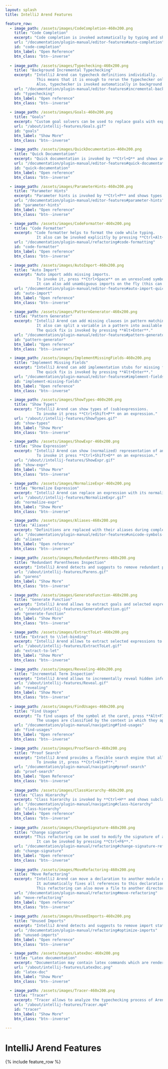 ```yaml
---
layout: splash
title: IntelliJ Arend Features

feature_row:
  - image_path: /assets/images/CodeCompletion-460x200.png
    title: "Code Completion"
    excerpt: "Code completion is invoked automatically by typing and shows all symbols available in the given context."
    url: "/documentation/plugin-manual/editor-features#auto-completion"
    id: "code-completion"
    btn_label: "Open Reference"
    btn_class: "btn--inverse"
    
  - image_path: /assets/images/Typechecking-460x200.png
    title: "Background Incremental Typechecking"
    excerpt: "IntelliJ Arend can typecheck definitions individially.
              This means that it is enough to rerun the typechecker only on the last modified definition and not the whole file.
              Also, typechecker is invoked automatically in background."
    url: "/documentation/plugin-manual/editor-features#incremental-background-type-checking"
    id: "typechecking"
    btn_label: "Open reference"
    btn_class: "btn--inverse"
    
  - image_path: /assets/images/Goals-460x200.png
    title: "Goals"
    excerpt: "Custom goal solvers can be used to replace goals with expressions."
    url: "/about/intellij-features/Goals.gif"
    id: "goals"
    btn_label: "Show More"
    btn_class: "btn--inverse"    

  - image_path: /assets/images/QuickDocumentation-460x200.png
    title: "Quick Documentation"
    excerpt: "Quick documentation is invoked by **Ctrl+Q** and shows available information for the symbol at the caret."
    url: "/documentation/plugin-manual/editor-features#quick-documentation"
    id: "quick-documentation"
    btn_label: "Open reference"
    btn_class: "btn--inverse"

  - image_path: /assets/images/ParameterHints-460x200.png
    title: "Parameter Hints"
    excerpt: "Parameter hints is invoked by **Ctrl+P** and shows types of parameters of the definition near the caret."
    url: "/documentation/plugin-manual/editor-features#parameter-hints"
    id: "parameter-hints"
    btn_label: "Open reference"
    btn_class: "btn--inverse"

  - image_path: /assets/images/CodeFormatter-460x200.png
    title: "Code Formatter"
    excerpt: "Code formatter helps to format the code while typing.
              It also can be invoked explicitly by pressing **Ctrl+Alt+F7** to format the whole file."
    url: "/documentation/plugin-manual/refactoring#code-formatting"
    id: "code-formatter"
    btn_label: "Open reference"
    btn_class: "btn--inverse"

  - image_path: /assets/images/AutoImport-460x200.png
    title: "Auto Import"
    excerpt: "Auto import adds missing imports.
              To invoke it, press **Ctrl+Space** on an unresolved symbol.
              It can also add unambiguous imports on the fly (this can be enabled in **Settings \\| Editor \\| General \\| Auto Import**)."
    url: "/documentation/plugin-manual/editor-features#auto-import-quick-fix"
    id: "auto-import"
    btn_label: "Open reference"
    btn_class: "btn--inverse"

  - image_path: /assets/images/PatternGenerator-460x200.png
    title: "Pattern Generator"
    excerpt: "IntelliJ Arend can add missing clauses in pattern matching.
              It also can split a variable in a pattern into available constructors.
              The quick fix is invoked by pressing **Alt+Enter**."
    url: "/documentation/plugin-manual/editor-features#pattern-generators"
    id: "pattern-generator"
    btn_label: "Open reference"
    btn_class: "btn--inverse"

  - image_path: /assets/images/ImplementMissingFields-460x200.png
    title: "Implement Missing Fields"
    excerpt: "IntelliJ Arend can add implementation stubs for missing fields.
              The quick fix is invoked by pressing **Alt+Enter**."
    url: "/documentation/plugin-manual/editor-features#implement-fields-quick-fix"
    id: "implement-missing-fields"
    btn_label: "Open reference"
    btn_class: "btn--inverse"

  - image_path: /assets/images/ShowTypes-460x200.png
    title: "Show Types"
    excerpt: "IntelliJ Arend can show types of (sub)expressions.
              To invoke it press **Ctrl+Shift+P** on an expression."
    url: "/about//intellij-features/ShowTypes.gif"
    id: "show-types"
    btn_label: "Show More"
    btn_class: "btn--inverse"

  - image_path: /assets/images/ShowExpr-460x200.png
    title: "Show Expression"
    excerpt: "IntelliJ Arend can show (normalized) representation of an arbitrary expression.
              To invoke it press **Ctrl+Shift+O** on an expression."
    url: "/about//intellij-features/ShowExpr.gif"
    id: "show-expr"
    btn_label: "Show More"
    btn_class: "btn--inverse"
   
  - image_path: /assets/images/NormalizeExpr-460x200.png
    title: "Normalize Expression"
    excerpt: "IntelliJ Arend can replace an expression with its normalized result."
    url: "/about//intellij-features/NormalizeExpr.gif"
    id: "normalize-expr"
    btn_label: "Show More"
    btn_class: "btn--inverse"

  - image_path: /assets/images/Aliases-460x200.png
    title: "Aliases"
    excerpt: "Definitions are replaced with their aliases during completion."
    url: "/documentation/plugin-manual/editor-features#unicode-symbols-and-aliases"
    id: "aliases"
    btn_label: "Open reference"
    btn_class: "btn--inverse"
  
  - image_path: /assets/images/RedundantParens-460x200.png
    title: "Redundant Parentheses Inspection"
    excerpt: "IntelliJ Arend detects and suggests to remove redundant parentheses."
    url: "/about/intellij-features/Parens.gif"
    id: "parens"
    btn_label: "Show More"
    btn_class: "btn--inverse"

  - image_path: /assets/images/GenerateFunction-460x200.png
    title: "Generate Function"
    excerpt: "IntelliJ Arend allows to extract goals and selected expressions to a separate function."
    url: "/about/intellij-features/GenerateFunction.gif"
    id: "generate-function"
    btn_label: "Show More"
    btn_class: "btn--inverse"

  - image_path: /assets/images/ExtractToLet-460x200.png
    title: "Extract to \\let-binding"
    excerpt: "IntelliJ Arend allows to extract selected expressions to a \\let-binding."
    url: "/about/intellij-features/ExtractToLet.gif"
    id: "extract-to-let"
    btn_label: "Show More"
    btn_class: "btn--inverse"

  - image_path: /assets/images/Revealing-460x200.png
    title: "Incremental Term Inspection"
    excerpt: "IntelliJ Arend allows to incrementally reveal hidden information about the term, which reduces visual noise."
    url: "/about/intellij-features/Reveal.gif"
    id: "revealing"
    btn_label: "Show More"
    btn_class: "btn--inverse"
    
  - image_path: /assets/images/FindUsages-460x200.png
    title: "Find Usages"
    excerpt: "To find usages of the symbol at the caret, press **Alt+F7**.
              The usages are classified by the context in which they appear."
    url: "/documentation/plugin-manual/navigating#find-usages"
    id: "find-usages"
    btn_label: "Open reference"
    btn_class: "btn--inverse"

  - image_path: /assets/images/ProofSearch-460x200.png
    title: "Proof Search"
    excerpt: "IntelliJ Arend provides a flexible search engine that allows to discover theorems by their signature.
              To invoke it, press **Ctrl+Alt+P**."
    url: "/documentation/plugin-manual/navigating#proof-search"
    id: "proof-search"
    btn_label: "Open Reference"
    btn_class: "btn--inverse"
    
  - image_path: /assets/images/ClassHierarchy-460x200.png
    title: "Class Hierarchy"
    excerpt: "Class hierarchy is invoked by **Ctrl+H** and shows subclasses and superclasses of the class at the caret."
    url: "/documentation/plugin-manual/navigating#class-hierarchy"
    id: "class-hierarchy"
    btn_label: "Open reference"
    btn_class: "btn--inverse"    
    
  - image_path: /assets/images/ChangeSignature-460x200.png
    title: "Change signature"
    excerpt: "This refactoring can be used to modify the signature of a definition by adding or deleting parameters and changing their explicitness and types.
              It can be invoked by pressing **Ctrl+F6**."
    url: "/documentation/plugin-manual/refactoring#change-signature-refactoring"
    id: "change-signature"
    btn_label: "Open reference"
    btn_class: "btn--inverse"
       
  - image_path: /assets/images/MoveRefactoring-460x200.png
    title: "Move Refactoring"
    excerpt: "IntelliJ Arend can move a declaration to another module or file.
              It automatically fixes all references to this declaration.
              This refactoring can also move a file to another directory."
    url: "/documentation/plugin-manual/refactoring#move-refactoring"
    id: "move-refactoring"
    btn_label: "Open reference"
    btn_class: "btn--inverse"
    
  - image_path: /assets/images/UnusedImports-460x200.png
    title: "Unused Imports"
    excerpt: "IntelliJ Arend detects and suggests to remove import statements that are not used in a module."
    url: "/documentation/plugin-manual/refactoring#optimize-imports"
    id: "unused-imports"
    btn_label: "Open reference"
    btn_class: "btn--inverse"    

  - image_path: /assets/images/LatexDoc-460x200.png
    title: "Latex documentation"
    excerpt: "Documentation may contain latex commands which are rendered in the documentation preview."
    url: "/about/intellij-features/LatexDoc.png"
    id: "latex-doc"
    btn_label: "Show More"
    btn_class: "btn--inverse"
    
  - image_path: /assets/images/Tracer-460x200.png
    title: "Tracer"
    excerpt: "Tracer allows to analyze the typechecking process of Arend terms step-by-step."
    url: "/about/intellij-features/Tracer.mp4"
    id: "tracer"
    btn_label: "Show More"
    btn_class: "btn--inverse"

---
```


# IntelliJ Arend Features

{% include feature_row %}
